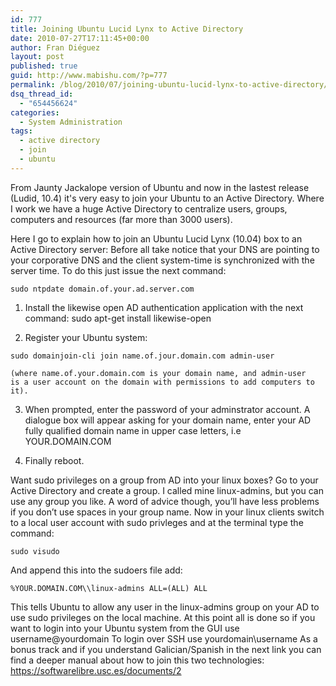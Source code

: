 ```yaml
---
id: 777
title: Joining Ubuntu Lucid Lynx to Active Directory
date: 2010-07-27T17:11:45+00:00
author: Fran Diéguez
layout: post
published: true
guid: http://www.mabishu.com/?p=777
permalink: /blog/2010/07/joining-ubuntu-lucid-lynx-to-active-directory/
dsq_thread_id:
  - "654456624"
categories:
  - System Administration
tags:
  - active directory
  - join
  - ubuntu
---
```

From Jaunty Jackalope version of Ubuntu and now in the lastest release (Ludid, 10.4) it's very easy to join your Ubuntu to an Active Directory. Where I work we have a huge Active Directory to centralize users, groups, computers and resources (far more than 3000 users).

Here I go to explain how to join an Ubuntu Lucid Lynx (10.04) box to an
Active Directory server: Before all take notice that your DNS are
pointing to your corporative DNS and the client system-time is
synchronized with the server time. To do this just issue the next
command:

```
sudo ntpdate domain.of.your.ad.server.com
```
1.  Install the likewise open AD authentication application with the
    next command: sudo apt-get install likewise-open

2.  Register your Ubuntu system:

```
sudo domainjoin-cli join name.of.jour.domain.com admin-user

(where name.of.your.domain.com is your domain name, and admin-user
is a user account on the domain with permissions to add computers to
it).
```
3.  When prompted, enter the password of your adminstrator account. A
    dialogue box will appear asking for your domain name, enter your AD
    fully qualified domain name in upper case letters, i.e
    YOUR.DOMAIN.COM

4.  Finally reboot.

Want sudo privileges on a group from AD into your linux boxes? Go to
your Active Directory and create a group. I called mine linux-admins,
but you can use any group you like. A word of advice though, you’ll have
less problems if you don’t use spaces in your group name. Now in your
linux clients switch to a local user account with sudo privleges and at
the terminal type the command:

```
sudo visudo
```

And append this into the sudoers file add:

```
%YOUR.DOMAIN.COM\\linux-admins ALL=(ALL) ALL
```

This tells Ubuntu to allow any user in the linux-admins group on your AD
to use sudo privileges on the local machine. At this point all is done
so if you want to login into your Ubuntu system from the GUI use
username@yourdomain To login over SSH use yourdomain\\username As a
bonus track and if you understand Galician/Spanish in the next link you
can find a deeper manual about how to join this two technologies:
<https://softwarelibre.usc.es/documents/2>
